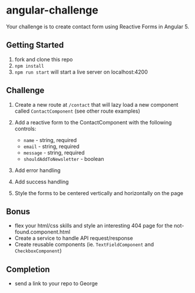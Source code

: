 # angular-challenge

Your challenge is to create contact form using Reactive Forms in Angular 5.

## Getting Started

1. fork and clone this repo
2. `npm install`
3. `npm run start` will start a live server on localhost:4200

## Challenge
1. Create a new route at `/contact` that will lazy load a new component called `ContactComponent` (see other route examples)
   
2. Add a reactive form to the ContactComponent with the following controls:
    - `name` - string, required
    - `email` - string, required
    - `message` - string, required
    - `shouldAddToNewsletter` - boolean
3. Add error handling
4. Add success handling
5. Style the forms to be centered vertically and horizontally on the page

## Bonus
- flex your html/css skills and style an interesting 404 page for the not-found.component.html
- Create a service to handle API request/response
- Create reusable components (ie. `TextFieldComponent` and `CheckboxComponent`)

## Completion 
- send a link to your repo to George
